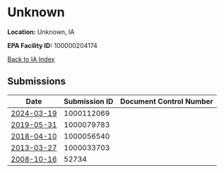 # Unknown

**Location:** Unknown, IA

**EPA Facility ID:** 100000204174

[Back to IA Index](../../index.md)

## Submissions

| Date | Submission ID | Document Control Number |
|------|--------------|-------------------------|
| [2024-03-19](submissions/1000112069.md) | 1000112069 |  |
| [2019-05-31](submissions/1000079783.md) | 1000079783 |  |
| [2018-04-10](submissions/1000056540.md) | 1000056540 |  |
| [2013-03-27](submissions/1000033703.md) | 1000033703 |  |
| [2008-10-16](submissions/52734.md) | 52734 |  |
